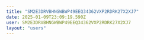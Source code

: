 ```yaml
---
title: "SM2E3DRVBHNGWBWP49EEQ34362VXP2RDRK27X2XJ7"
date: 2025-01-09T23:09:19.590Z
user: SM2E3DRVBHNGWBWP49EEQ34362VXP2RDRK27X2XJ7
layout: "users"
---
```

    